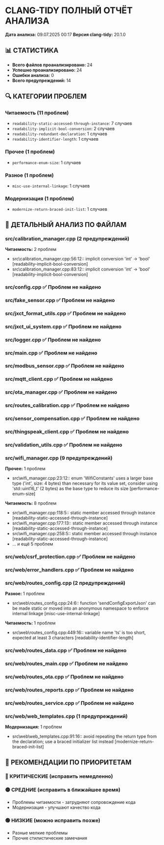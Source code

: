 # CLANG-TIDY ПОЛНЫЙ ОТЧЁТ АНАЛИЗА
**Дата анализа:** 09.07.2025 00:17
**Версия clang-tidy:** 20.1.0

## 📊 СТАТИСТИКА
- **Всего файлов проанализировано:** 24
- **Успешно проанализировано:** 24
- **Ошибки анализа:** 0
- **Всего предупреждений:** 14

## 🔍 КАТЕГОРИИ ПРОБЛЕМ
### Читаемость (11 проблем)
- `readability-static-accessed-through-instance`: 7 случаев
- `readability-implicit-bool-conversion`: 2 случаев
- `readability-redundant-declaration`: 1 случаев
- `readability-identifier-length`: 1 случаев

### Прочее (1 проблем)
- `performance-enum-size`: 1 случаев

### Разное (1 проблем)
- `misc-use-internal-linkage`: 1 случаев

### Модернизация (1 проблем)
- `modernize-return-braced-init-list`: 1 случаев

## 📁 ДЕТАЛЬНЫЙ АНАЛИЗ ПО ФАЙЛАМ
### src/calibration_manager.cpp (2 предупреждений)
**Читаемость:** 2 проблем
- src\calibration_manager.cpp:56:12:: implicit conversion 'int' -> 'bool' [readability-implicit-bool-conversion]
- src\calibration_manager.cpp:83:12:: implicit conversion 'int' -> 'bool' [readability-implicit-bool-conversion]

### src/config.cpp ✅ Проблем не найдено

### src/fake_sensor.cpp ✅ Проблем не найдено

### src/jxct_format_utils.cpp ✅ Проблем не найдено

### src/jxct_ui_system.cpp ✅ Проблем не найдено

### src/logger.cpp ✅ Проблем не найдено

### src/main.cpp ✅ Проблем не найдено

### src/modbus_sensor.cpp ✅ Проблем не найдено

### src/mqtt_client.cpp ✅ Проблем не найдено

### src/ota_manager.cpp ✅ Проблем не найдено

### src/routes_calibration.cpp ✅ Проблем не найдено

### src/sensor_compensation.cpp ✅ Проблем не найдено

### src/thingspeak_client.cpp ✅ Проблем не найдено

### src/validation_utils.cpp ✅ Проблем не найдено

### src/wifi_manager.cpp (9 предупреждений)
**Прочее:** 1 проблем
- src\wifi_manager.cpp:23:12:: enum 'WifiConstants' uses a larger base type ('int', size: 4 bytes) than necessary for its value set, consider using 'std::uint16_t' (2 bytes) as the base type to reduce its size [performance-enum-size]

**Читаемость:** 8 проблем
- src\wifi_manager.cpp:118:5:: static member accessed through instance [readability-static-accessed-through-instance]
- src\wifi_manager.cpp:177:13:: static member accessed through instance [readability-static-accessed-through-instance]
- src\wifi_manager.cpp:258:5:: static member accessed through instance [readability-static-accessed-through-instance]
- ... и ещё 5 проблем

### src/web/csrf_protection.cpp ✅ Проблем не найдено

### src/web/error_handlers.cpp ✅ Проблем не найдено

### src/web/routes_config.cpp (2 предупреждений)
**Разное:** 1 проблем
- src\web\routes_config.cpp:24:6:: function 'sendConfigExportJson' can be made static or moved into an anonymous namespace to enforce internal linkage [misc-use-internal-linkage]

**Читаемость:** 1 проблем
- src\web\routes_config.cpp:449:16:: variable name 'ts' is too short, expected at least 3 characters [readability-identifier-length]

### src/web/routes_data.cpp ✅ Проблем не найдено

### src/web/routes_main.cpp ✅ Проблем не найдено

### src/web/routes_ota.cpp ✅ Проблем не найдено

### src/web/routes_reports.cpp ✅ Проблем не найдено

### src/web/routes_service.cpp ✅ Проблем не найдено

### src/web/web_templates.cpp (1 предупреждений)
**Модернизация:** 1 проблем
- src\web\web_templates.cpp:91:16:: avoid repeating the return type from the declaration; use a braced initializer list instead [modernize-return-braced-init-list]

## 🎯 РЕКОМЕНДАЦИИ ПО ПРИОРИТЕТАМ

### 🔴 КРИТИЧЕСКИЕ (исправить немедленно)

### 🟡 СРЕДНИЕ (исправить в ближайшее время)
- Проблемы читаемости - затрудняют сопровождение кода
- Модернизация - улучшают качество кода

### 🟢 НИЗКИЕ (можно исправить позже)
- Разные мелкие проблемы
- Прочие стилистические замечания
